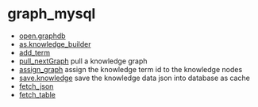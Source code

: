 # graph_mysql



+ [open.graphdb](graph_mysql/open.graphdb.1) 
+ [as.knowledge_builder](graph_mysql/as.knowledge_builder.1) 
+ [add_term](graph_mysql/add_term.1) 
+ [pull_nextGraph](graph_mysql/pull_nextGraph.1) pull a knowledge graph
+ [assign_graph](graph_mysql/assign_graph.1) assign the knowledge term id to the knowledge nodes
+ [save.knowledge](graph_mysql/save.knowledge.1) save the knowledge data json into database as cache
+ [fetch_json](graph_mysql/fetch_json.1) 
+ [fetch_table](graph_mysql/fetch_table.1) 
